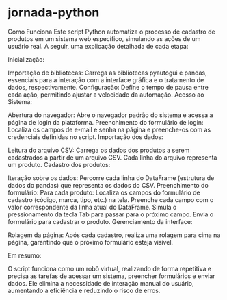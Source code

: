 # jornada-python

Como Funciona
Este script Python automatiza o processo de cadastro de produtos em um sistema web específico, simulando as ações de um usuário real. A seguir, uma explicação detalhada de cada etapa:

Inicialização:

Importação de bibliotecas: Carrega as bibliotecas pyautogui e pandas, essenciais para a interação com a interface gráfica e o tratamento de dados, respectivamente.
Configuração: Define o tempo de pausa entre cada ação, permitindo ajustar a velocidade da automação.
Acesso ao Sistema:

Abertura do navegador: Abre o navegador padrão do sistema e acessa a página de login da plataforma.
Preenchimento do formulário de login: Localiza os campos de e-mail e senha na página e preenche-os com as credenciais definidas no script.
Importação dos dados:

Leitura do arquivo CSV: Carrega os dados dos produtos a serem cadastrados a partir de um arquivo CSV. Cada linha do arquivo representa um produto.
Cadastro dos produtos:

Iteração sobre os dados: Percorre cada linha do DataFrame (estrutura de dados do pandas) que representa os dados do CSV.
Preenchimento do formulário: Para cada produto:
Localiza os campos do formulário de cadastro (código, marca, tipo, etc.) na tela.
Preenche cada campo com o valor correspondente da linha atual do DataFrame.
Simula o pressionamento da tecla Tab para passar para o próximo campo.
Envia o formulário para cadastrar o produto.
Gerenciamento da interface:

Rolagem da página: Após cada cadastro, realiza uma rolagem para cima na página, garantindo que o próximo formulário esteja visível.

Em resumo:

O script funciona como um robô virtual, realizando de forma repetitiva e precisa as tarefas de acessar um sistema, preencher formulários e enviar dados. Ele elimina a necessidade de interação manual do usuário, aumentando a eficiência e reduzindo o risco de erros.
